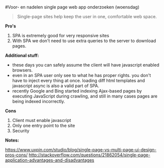 #Voor- en nadelen single page web app onderzoeken (woensdag)


> Single-page sites help keep the user in one, comfortable web space.

**Pro's**
1. SPA is extremely good for very responsive sites
2. With SPA we don't need to use extra queries to the server to download pages.

**Additional stuff:**
- these days you can safely assume the client will have javascript enabled browsers.
- even in an SPA user only see to what he has proper rights. you don't have to inject every thing at once. loading diff html templates and javascript async is also a valid part of SPA.
- recently Google and Bing started indexing Ajax-based pages by executing JavaScript during crawling, and still in many cases pages are being indexed incorrectly.

**Cons**

1. Client must enable javascript
2. Only one entry point to the site
3. Security

**Notes:**

https://www.uxpin.com/studio/blog/single-page-vs-multi-page-ui-design-pros-cons/
http://stackoverflow.com/questions/21862054/single-page-application-advantages-and-disadvantages


